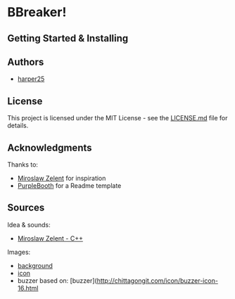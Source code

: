 # BBreaker!

## Getting Started & Installing

## Authors

* [harper25](https://github.com/harper25)

## License

This project is licensed under the MIT License - see the [LICENSE.md](LICENSE.md) file for details.

## Acknowledgments

Thanks to:

* [Miroslaw Zelent](https://miroslawzelent.pl/) for inspiration
* [PurpleBooth](https://gist.github.com/PurpleBooth/109311bb0361f32d87a2) for a Readme template

## Sources

Idea & sounds:
* [Miroslaw Zelent - C++](https://miroslawzelent.pl/kurs-obiektowy-c++/dzwieki-wav-mp3-wlasna-gra/)

Images:
* [background](https://www.ravelry.com/patterns/library/yip-yips-crochet/slideshow?fullscreen=1&start=80427358)
* [icon](https://www.google.com/imgres?imgurl=http%3A%2F%2Fwdmpi-0.vo.llnwd.net%2Fd1%2FthemuppetsDatastore%2Fresponsivesite%2Fimages%2Ficons-avatars%2Fanimal-icon-125x125.jpg&imgrefurl=http%3A%2F%2Fwdmpi-0.vo.llnwd.net%2Fd1%2FthemuppetsDatastore%2Fresponsivesite%2Fdownloads.html&docid=p8O7kJPYb7XhPM&tbnid=1d1-vVRZhzp5AM%3A&vet=12ahUKEwiP7MeM7priAhUDEVAKHRZvC3c4yAEQMygSMBJ6BAgBEBM..i&w=125&h=125&bih=946&biw=1920&q=icon%20muppet&ved=2ahUKEwiP7MeM7priAhUDEVAKHRZvC3c4yAEQMygSMBJ6BAgBEBM&iact=mrc&uact=8#h=125&imgdii=1d1-vVRZhzp5AM:&vet=12ahUKEwiP7MeM7priAhUDEVAKHRZvC3c4yAEQMygSMBJ6BAgBEBM..i&w=125)
* buzzer based on: [buzzer](http://chittagongit.com/icon/buzzer-icon-16.html
